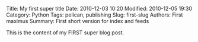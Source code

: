 Title: My first super title
Date: 2010-12-03 10:20
Modified: 2010-12-05 19:30
Category: Python
Tags: pelican, publishing
Slug: first-slug
Authors: First maximus
Summary: First short version for index and feeds

This is the content of my FIRST super blog post.